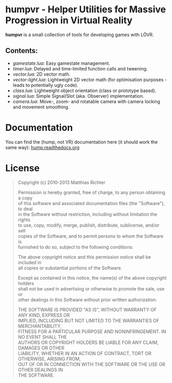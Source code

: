 humpvr - Helper Utilities for Massive Progression in Virtual Reality
===============================================

**humpvr** is a small collection of tools for developing games with L&Ouml;VR.

Contents:
------------

*   *gamestate.lua*: Easy gamestate management.
*   *timer.lua*: Delayed and time-limited function calls and tweening.
*   *vector.lua*: 2D vector math.
*   *vector-light.lua*: Lightweight 2D vector math (for optimisation purposes - leads to potentially ugly code).
*   *class.lua*: Lightweight object orientation (class or prototype based).
*   *signal.lua*: Simple Signal/Slot (aka. Observer) implementation.
*   *camera.lua*: Move-, zoom- and rotatable camera with camera locking and movement smoothing.

Documentation
=============

You can find the (hump, not VR) documentation here (it should work the same way): [hump.readthedocs.org](http://hump.readthedocs.org)


License
=======
> Copyright (c) 2010-2013 Matthias Richter  
>  
> Permission is hereby granted, free of charge, to any person obtaining a copy  
> of this software and associated documentation files (the "Software"), to deal  
> in the Software without restriction, including without limitation the rights  
> to use, copy, modify, merge, publish, distribute, sublicense, and/or sell  
> copies of the Software, and to permit persons to whom the Software is  
> furnished to do so, subject to the following conditions:  
>  
> The above copyright notice and this permission notice shall be included in  
> all copies or substantial portions of the Software.  
>  
> Except as contained in this notice, the name(s) of the above copyright holders  
> shall not be used in advertising or otherwise to promote the sale, use or  
> other dealings in this Software without prior written authorization.  
>  
> THE SOFTWARE IS PROVIDED "AS IS", WITHOUT WARRANTY OF ANY KIND, EXPRESS OR  
> IMPLIED, INCLUDING BUT NOT LIMITED TO THE WARRANTIES OF MERCHANTABILITY,  
> FITNESS FOR A PARTICULAR PURPOSE AND NONINFRINGEMENT. IN NO EVENT SHALL THE  
> AUTHORS OR COPYRIGHT HOLDERS BE LIABLE FOR ANY CLAIM, DAMAGES OR OTHER  
> LIABILITY, WHETHER IN AN ACTION OF CONTRACT, TORT OR OTHERWISE, ARISING FROM,  
> OUT OF OR IN CONNECTION WITH THE SOFTWARE OR THE USE OR OTHER DEALINGS IN  
> THE SOFTWARE.  
